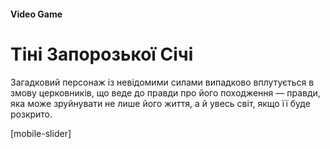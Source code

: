 
#### Video Game

# Тіні Запорозької Січі

Загадковий персонаж із невідомими силами випадково вплутується в змову церковників, що веде до правди про його походження — правди, яка може зруйнувати не лише його життя, а й увесь світ, якщо її буде розкрито.

[mobile-slider]
